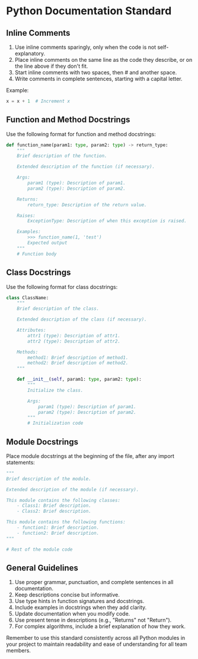 # Python Documentation Standard

## Inline Comments

1. Use inline comments sparingly, only when the code is not self-explanatory.
2. Place inline comments on the same line as the code they describe, or on the line above if they don't fit.
3. Start inline comments with two spaces, then # and another space.
4. Write comments in complete sentences, starting with a capital letter.

Example:
```python
x = x + 1  # Increment x
```

## Function and Method Docstrings

Use the following format for function and method docstrings:

```python
def function_name(param1: type, param2: type) -> return_type:
    """
    Brief description of the function.

    Extended description of the function (if necessary).

    Args:
        param1 (type): Description of param1.
        param2 (type): Description of param2.

    Returns:
        return_type: Description of the return value.

    Raises:
        ExceptionType: Description of when this exception is raised.

    Examples:
        >>> function_name(1, 'test')
        Expected output
    """
    # Function body
```

## Class Docstrings

Use the following format for class docstrings:

```python
class ClassName:
    """
    Brief description of the class.

    Extended description of the class (if necessary).

    Attributes:
        attr1 (type): Description of attr1.
        attr2 (type): Description of attr2.

    Methods:
        method1: Brief description of method1.
        method2: Brief description of method2.
    """

    def __init__(self, param1: type, param2: type):
        """
        Initialize the class.

        Args:
            param1 (type): Description of param1.
            param2 (type): Description of param2.
        """
        # Initialization code
```

## Module Docstrings

Place module docstrings at the beginning of the file, after any import statements:

```python
"""
Brief description of the module.

Extended description of the module (if necessary).

This module contains the following classes:
    - Class1: Brief description.
    - Class2: Brief description.

This module contains the following functions:
    - function1: Brief description.
    - function2: Brief description.
"""

# Rest of the module code
```

## General Guidelines

1. Use proper grammar, punctuation, and complete sentences in all documentation.
2. Keep descriptions concise but informative.
3. Use type hints in function signatures and docstrings.
4. Include examples in docstrings when they add clarity.
5. Update documentation when you modify code.
6. Use present tense in descriptions (e.g., "Returns" not "Return").
7. For complex algorithms, include a brief explanation of how they work.

Remember to use this standard consistently across all Python modules in your project to maintain readability and ease of understanding for all team members.